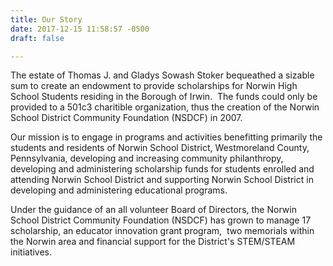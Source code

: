 ```yaml
---
title: Our Story
date: 2017-12-15 11:58:57 -0500
draft: false

---
```

The estate of Thomas J. and Gladys Sowash Stoker bequeathed a sizable sum to create an endowment to provide scholarships for Norwin High School Students residing in the Borough of Irwin.  The funds could only be provided to a 501c3 charitible organization, thus the creation of the Norwin School District Community Foundation (NSDCF) in 2007.

Our mission is to engage in programs and activities benefitting primarily the students and residents of Norwin School District, Westmoreland County, Pennsylvania, developing and increasing community philanthropy, developing and administering scholarship funds for students enrolled and attending Norwin School District and supporting Norwin School District in developing and administering educational programs.

Under the guidance of an all volunteer Board of Directors, the Norwin School District Community Foundation (NSDCF) has grown to manage 17 scholarship, an educator innovation grant program,  two memorials within the Norwin area and financial support for the District's STEM/STEAM initiatives.
